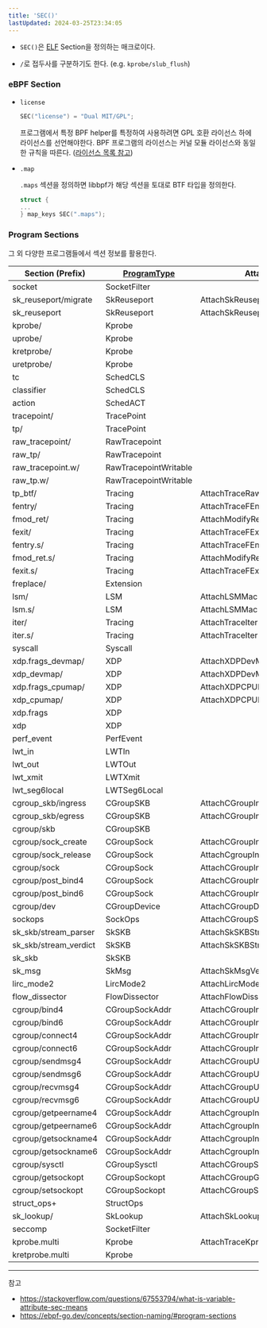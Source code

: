 ```yaml
---
title: 'SEC()'
lastUpdated: 2024-03-25T23:34:05
---
```


- `SEC()`은 [ELF](./ELF.md) Section을 정의하는 매크로이다.

- `/`로 접두사를 구분하기도 한다. (e.g. `kprobe/slub_flush`)

### eBPF Section

- `license`
  
    ```c
    SEC("license") = "Dual MIT/GPL";
    ```

    프로그램에서 특정 BPF helper를 특정하여 사용하려면 GPL 호환 라이선스 하에 라이선스를 선언해야한다. BPF 프로그램의 라이선스는 커널 모듈 라이선스와 동일한 규칙을 따른다. ([라이선스 목록 참고](https://docs.kernel.org/process/license-rules.html#id1))


- `.map`

    `.maps` 섹션을 정의하면 libbpf가 해당 섹션을 토대로 BTF 타입을 정의한다.
  
    ```c
    struct {
    ...
    } map_keys SEC(".maps");
    ```

### Program Sections

그 외 다양한 프로그램들에서 섹션 정보를 활용한다.

| Section (Prefix)     | [ProgramType](https://github.com/torvalds/linux/blob/70293240c5ce675a67bfc48f419b093023b862b3/include/uapi/linux/perf_event.h#L838)    | AttachType                         | AttachFlags          |
|----------------------|----------------|------------------------------------|----------------------|
| socket               | SocketFilter   |                                    |                      |
| sk_reuseport/migrate| SkReuseport    | AttachSkReuseportSelectOrMigrate   |                      |
| sk_reuseport        | SkReuseport    | AttachSkReuseportSelect            |                      |
| kprobe/              | Kprobe         |                                    |                      |
| uprobe/              | Kprobe         |                                    |                      |
| kretprobe/           | Kprobe         |                                    |                      |
| uretprobe/           | Kprobe         |                                    |                      |
| tc                   | SchedCLS       |                                    |                      |
| classifier           | SchedCLS       |                                    |                      |
| action               | SchedACT       |                                    |                      |
| tracepoint/          | TracePoint     |                                    |                      |
| tp/                  | TracePoint     |                                    |                      |
| raw_tracepoint/      | RawTracepoint  |                                    |                      |
| raw_tp/              | RawTracepoint  |                                    |                      |
| raw_tracepoint.w/    | RawTracepointWritable|                                |                      |
| raw_tp.w/            | RawTracepointWritable|                                |                      |
| tp_btf/              | Tracing        | AttachTraceRawTp                  |                      |
| fentry/              | Tracing        | AttachTraceFEntry                 |                      |
| fmod_ret/            | Tracing        | AttachModifyReturn                | BPF_F_SLEEPABLE      |
| fexit/               | Tracing        | AttachTraceFExit                  |                      |
| fentry.s/            | Tracing        | AttachTraceFEntry                 | BPF_F_SLEEPABLE      |
| fmod_ret.s/          | Tracing        | AttachModifyReturn                | BPF_F_SLEEPABLE      |
| fexit.s/             | Tracing        | AttachTraceFExit                  | BPF_F_SLEEPABLE      |
| freplace/            | Extension      |                                    |                      |
| lsm/                 | LSM            | AttachLSMMac                      |                      |
| lsm.s/               | LSM            | AttachLSMMac                      | BPF_F_SLEEPABLE      |
| iter/                | Tracing        | AttachTraceIter                   |                      |
| iter.s/              | Tracing        | AttachTraceIter                   | BPF_F_SLEEPABLE      |
| syscall              | Syscall        |                                    |                      |
| xdp.frags_devmap/    | XDP            | AttachXDPDevMap                   | BPF_F_XDP_HAS_FRAGS  |
| xdp_devmap/          | XDP            | AttachXDPDevMap                   |                      |
| xdp.frags_cpumap/    | XDP            | AttachXDPCPUMap                   | BPF_F_XDP_HAS_FRAGS  |
| xdp_cpumap/          | XDP            | AttachXDPCPUMap                   |                      |
| xdp.frags            | XDP            |                                    | BPF_F_XDP_HAS_FRAGS  |
| xdp                  | XDP            |                                    |                      |
| perf_event           | PerfEvent      |                                    |                      |
| lwt_in               | LWTIn          |                                    |                      |
| lwt_out              | LWTOut         |                                    |                      |
| lwt_xmit             | LWTXmit        |                                    |                      |
| lwt_seg6local        | LWTSeg6Local   |                                    |                      |
| cgroup_skb/ingress  | CGroupSKB      | AttachCGroupInetIngress           |                      |
| cgroup_skb/egress   | CGroupSKB      | AttachCGroupInetEgress            |                      |
| cgroup/skb           | CGroupSKB      |                                    |                      |
| cgroup/sock_create   | CGroupSock     | AttachCGroupInetSockCreate        |                      |
| cgroup/sock_release  | CGroupSock     | AttachCgroupInetSockRelease       |                      |
| cgroup/sock          | CGroupSock     | AttachCGroupInetSockCreate        |                      |
| cgroup/post_bind4    | CGroupSock     | AttachCGroupInet4PostBind         |                      |
| cgroup/post_bind6    | CGroupSock     | AttachCGroupInet6PostBind         |                      |
| cgroup/dev           | CGroupDevice   | AttachCGroupDevice                |                      |
| sockops              | SockOps        | AttachCGroupSockOps               |                      |
| sk_skb/stream_parser| SkSKB          | AttachSkSKBStreamParser           |                      |
| sk_skb/stream_verdict| SkSKB          | AttachSkSKBStreamVerdict          |                      |
| sk_skb               | SkSKB          |                                    |                      |
| sk_msg               | SkMsg          | AttachSkMsgVerdict                |                      |
| lirc_mode2           | LircMode2      | AttachLircMode2                   |                      |
| flow_dissector       | FlowDissector  | AttachFlowDissector               |                      |
| cgroup/bind4         | CGroupSockAddr| AttachCGroupInet4Bind             |                      |
| cgroup/bind6         | CGroupSockAddr| AttachCGroupInet6Bind             |                      |
| cgroup/connect4      | CGroupSockAddr| AttachCGroupInet4Connect          |                      |
| cgroup/connect6      | CGroupSockAddr| AttachCGroupInet6Connect          |                      |
| cgroup/sendmsg4      | CGroupSockAddr| AttachCGroupUDP4Sendmsg           |                      |
| cgroup/sendmsg6      | CGroupSockAddr| AttachCGroupUDP6Sendmsg           |                      |
| cgroup/recvmsg4      | CGroupSockAddr| AttachCGroupUDP4Recvmsg           |                      |
| cgroup/recvmsg6      | CGroupSockAddr| AttachCGroupUDP6Recvmsg           |                      |
| cgroup/getpeername4  | CGroupSockAddr| AttachCgroupInet4GetPeername      |                      |
| cgroup/getpeername6  | CGroupSockAddr| AttachCgroupInet6GetPeername      |                      |
| cgroup/getsockname4  | CGroupSockAddr| AttachCgroupInet4GetSockname      |                      |
| cgroup/getsockname6  | CGroupSockAddr| AttachCgroupInet6GetSockname      |                      |
| cgroup/sysctl        | CGroupSysctl  | AttachCGroupSysctl                |                      |
| cgroup/getsockopt    | CGroupSockopt | AttachCGroupGetsockopt            |                      |
| cgroup/setsockopt    | CGroupSockopt | AttachCGroupSetsockopt            |                      |
| struct_ops+          | StructOps      |                                    |                      |
| sk_lookup/           | SkLookup       | AttachSkLookup                    |                      |
| seccomp              | SocketFilter   |                                    |                      |
| kprobe.multi         | Kprobe         | AttachTraceKprobeMulti            |                      |
| kretprobe.multi      | Kprobe        

---
참고
- https://stackoverflow.com/questions/67553794/what-is-variable-attribute-sec-means
- https://ebpf-go.dev/concepts/section-naming/#program-sections